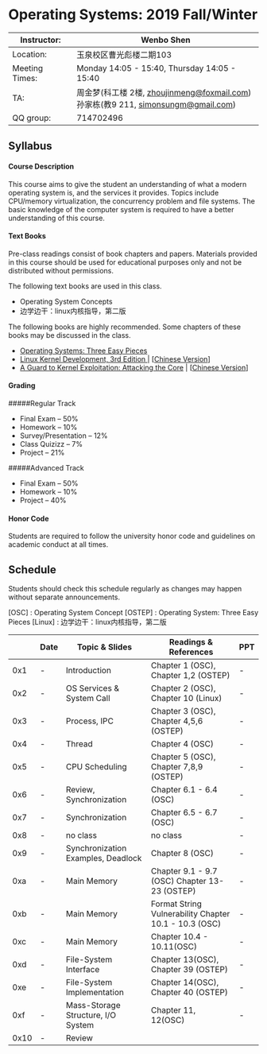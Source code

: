 # Operating Systems: 2019 Fall/Winter

| Instructor:    | Wenbo Shen                                                   |
| -------------- | ------------------------------------------------------------ |
| Location:      | 玉泉校区曹光彪楼二期103                                      |
| Meeting Times: | Monday 14:05 - 15:40, Thursday 14:05 - 15:40                 |
| TA:            | 周金梦(科工楼 2楼, zhoujinmeng@foxmail.com)<br>孙家栋(教9 211, simonsungm@gmail.com) |
| QQ group:      | 714702496                                                    |



## Syllabus

#### Course Description

This course aims to give the student an understanding of what a modern operating system is, and the services it provides. Topics include CPU/memory virtualization, the concurrency problem and file systems. The basic knowledge of the computer system is required to have a better understanding of this course.

#### Text Books

Pre-class readings consist of book chapters and papers. Materials provided in this course should be used for educational purposes only and not be distributed without permissions.

The following text books are used in this class.

- Operating System Concepts
- 边学边干：linux内核指导，第二版

The following books are highly recommended. Some chapters of these books may be discussed in the class.

- [Operating Systems: Three Easy Pieces](http://pages.cs.wisc.edu/~remzi/OSTEP/)
- [Linux Kernel Development, 3rd Edition ](https://www.amazon.com/Linux-Kernel-Development-Robert-Love/dp/0672329468)| [[Chinese Version](https://www.amazon.cn/dp/B004X3Z3D4)]
- [A Guard to Kernel Exploitation: Attacking the Core](https://www.amazon.com/Guide-Kernel-Exploitation-Attacking-Core/dp/1597494860) | [[Chinese Version](https://book.douban.com/subject/10528448/)]

#### Grading

#####Regular Track
- Final Exam – 50%
- Homework – 10%
- Survey/Presentation – 12%
- Class Quizizz – 7%
- Project – 21%

#####Advanced Track
- Final Exam – 50%
- Homework – 10%
- Project – 40%


#### Honor Code

Students are required to follow the university honor code and guidelines on academic conduct at all times.



## Schedule

Students should check this schedule regularly as changes may happen without separate announcements.
	
[OSC] : Operating System Concept
[OSTEP] : Operating System: Three Easy Pieces
[Linux] : 边学边干：linux内核指导，第二版

|      | **Date** | **Topic & Slides**                 | **Readings & References**                             | **PPT** |
| ---- | -------- | ---------------------------------- | ----------------------------------------------------- | ------- |
| 0x1  | -        | Introduction                       | Chapter 1 (OSC), Chapter 1,2 (OSTEP)                  | -       |
| 0x2  | -        | OS Services & System Call          | Chapter 2 (OSC), Chapter 10 (Linux)                   | -       |
| 0x3  | -        | Process, IPC                       | Chapter 3 (OSC), Chapter 4,5,6 (OSTEP)                | -       |
| 0x4  | -        | Thread                             | Chapter 4 (OSC)                                       | -       |
| 0x5  | -        | CPU Scheduling                     | Chapter 5 (OSC), Chapter 7,8,9 (OSTEP)                | -       |
| 0x6  | -        | Review, Synchronization            | Chapter 6.1 - 6.4 (OSC)                               | -       |
| 0x7  | -        | Synchronization                    | Chapter 6.5 - 6.7 (OSC)                               | -       |
| 0x8  | -        | no class                           | no class                                              | -       |
| 0x9  | -        | Synchronization Examples, Deadlock | Chapter 8 (OSC)                                       | -       |
| 0xa  | -        | Main Memory                        | Chapter 9.1 - 9.7 (OSC) Chapter 13-23 (OSTEP)         | -       |
| 0xb  | -        | Main Memory                        | Format String Vulnerability Chapter 10.1 - 10.3 (OSC) | -       |
| 0xc  | -        | Main Memory                        | Chapter 10.4 - 10.11(OSC)                             | -       |
| 0xd  | -        | File-System Interface              | Chapter 13(OSC), Chapter 39 (OSTEP)                   | -       |
| 0xe  | -        | File-System Implementation         | Chapter 14(OSC), Chapter 40 (OSTEP)                   | -       |
| 0xf  | -        | Mass-Storage Structure, I/O System | Chapter 11, 12(OSC)                                   | -       |
| 0x10 | -        | Review                             |                                                       |         |

